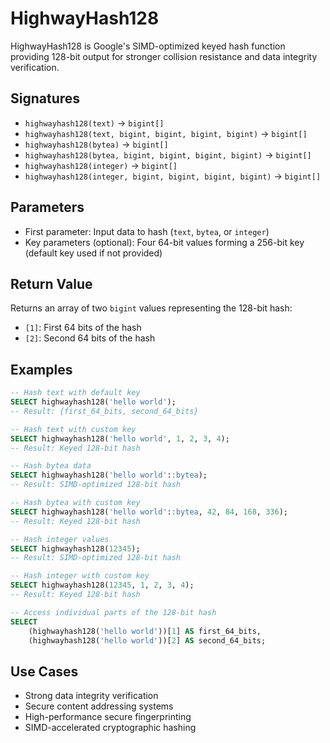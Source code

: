 # HighwayHash128

HighwayHash128 is Google's SIMD-optimized keyed hash function providing 128-bit output for stronger collision resistance and data integrity verification.

## Signatures

- `highwayhash128(text)` → `bigint[]`
- `highwayhash128(text, bigint, bigint, bigint, bigint)` → `bigint[]`
- `highwayhash128(bytea)` → `bigint[]`
- `highwayhash128(bytea, bigint, bigint, bigint, bigint)` → `bigint[]`
- `highwayhash128(integer)` → `bigint[]`
- `highwayhash128(integer, bigint, bigint, bigint, bigint)` → `bigint[]`

## Parameters

- First parameter: Input data to hash (`text`, `bytea`, or `integer`)
- Key parameters (optional): Four 64-bit values forming a 256-bit key (default key used if not provided)

## Return Value

Returns an array of two `bigint` values representing the 128-bit hash:
- `[1]`: First 64 bits of the hash
- `[2]`: Second 64 bits of the hash

## Examples

```sql
-- Hash text with default key
SELECT highwayhash128('hello world');
-- Result: {first_64_bits, second_64_bits}

-- Hash text with custom key
SELECT highwayhash128('hello world', 1, 2, 3, 4);
-- Result: Keyed 128-bit hash

-- Hash bytea data
SELECT highwayhash128('hello world'::bytea);
-- Result: SIMD-optimized 128-bit hash

-- Hash bytea with custom key
SELECT highwayhash128('hello world'::bytea, 42, 84, 168, 336);
-- Result: Keyed 128-bit hash

-- Hash integer values
SELECT highwayhash128(12345);
-- Result: SIMD-optimized 128-bit hash

-- Hash integer with custom key
SELECT highwayhash128(12345, 1, 2, 3, 4);
-- Result: Keyed 128-bit hash

-- Access individual parts of the 128-bit hash
SELECT 
    (highwayhash128('hello world'))[1] AS first_64_bits,
    (highwayhash128('hello world'))[2] AS second_64_bits;
```

## Use Cases

- Strong data integrity verification
- Secure content addressing systems
- High-performance secure fingerprinting
- SIMD-accelerated cryptographic hashing